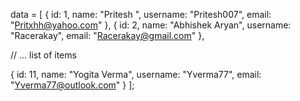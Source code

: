 data = [
  {
    id: 1,
    name: "Pritesh ",
    username: "Pritesh007",
    email: "Pritxhh@yahoo.com"
  },
  {
    id: 2,
    name: "Abhishek Aryan",
    username: "Racerakay",
    email: "Racerakay@gmail.com"
  },
  
  // ... list of items
  
  {
    id: 11,
    name: "Yogita Verma",
    username: "Yverma77",
    email: "Yverma77@outlook.com"
  }
];
